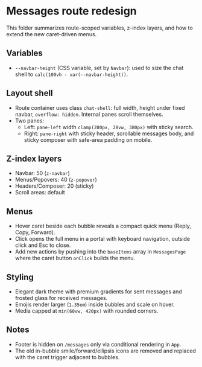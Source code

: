 # Messages route redesign

This folder summarizes route-scoped variables, z-index layers, and how to extend the new caret-driven menus.

## Variables
- `--navbar-height` (CSS variable, set by `Navbar`): used to size the chat shell to `calc(100vh - var(--navbar-height))`.

## Layout shell
- Route container uses class `chat-shell`: full width, height under fixed navbar, `overflow: hidden`. Internal panes scroll themselves.
- Two panes:
  - Left: `pane-left` width `clamp(280px, 28vw, 380px)` with sticky search.
  - Right: `pane-right` with sticky header, scrollable messages body, and sticky composer with safe-area padding on mobile.

## Z-index layers
- Navbar: 50 (`z-navbar`)
- Menus/Popovers: 40 (`z-popover`)
- Headers/Composer: 20 (sticky)
- Scroll areas: default

## Menus
- Hover caret beside each bubble reveals a compact quick menu (Reply, Copy, Forward).
- Click opens the full menu in a portal with keyboard navigation, outside click and Esc to close.
- Add new actions by pushing into the `baseItems` array in `MessagesPage` where the caret button `onClick` builds the menu.

## Styling
- Elegant dark theme with premium gradients for sent messages and frosted glass for received messages.
- Emojis render larger (`1.35em`) inside bubbles and scale on hover.
- Media capped at `min(60vw, 420px)` with rounded corners.

## Notes
- Footer is hidden on `/messages` only via conditional rendering in `App`.
- The old in-bubble smile/forward/ellipsis icons are removed and replaced with the caret trigger adjacent to bubbles.
